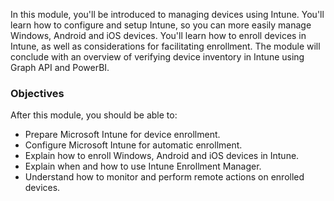 In this module, you'll be introduced to managing devices using Intune. You'll learn how to configure and setup Intune, so you can more easily manage Windows, Android and iOS devices. You'll learn how to enroll devices in Intune, as well as considerations for facilitating enrollment. The module will conclude with an overview of verifying device inventory in Intune using Graph API and PowerBI.

### Objectives

After this module, you should be able to:

 -  Prepare Microsoft Intune for device enrollment.
 -  Configure Microsoft Intune for automatic enrollment.
 -  Explain how to enroll Windows, Android and iOS devices in Intune.
 -  Explain when and how to use Intune Enrollment Manager.
 -  Understand how to monitor and perform remote actions on enrolled devices.
